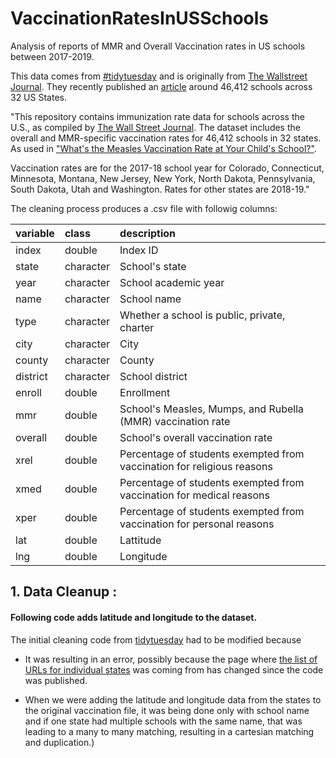 # VaccinationRatesInUSSchools
Analysis of reports of MMR and Overall Vaccination rates in US schools between 2017-2019.

This data comes from [#tidytuesday](https://github.com/rfordatascience/tidytuesday/blob/master/data/2020/2020-02-25/readme.md) and is originally from [The Wallstreet Journal](https://github.com/WSJ/measles-data). They recently published an [article](https://www.wsj.com/graphics/school-measles-rate-map/) around 46,412 schools across 32 US States. 

"This repository contains immunization rate data for schools across the U.S., as compiled by [The Wall Street Journal](https://github.com/WSJ/measles-data). The dataset includes the overall and MMR-specific vaccination rates for 46,412 schools in 32 states. As used in ["What's the Measles Vaccination Rate at Your Child's School?"](https://www.wsj.com/graphics/school-measles-rate-map/).  
  
Vaccination rates are for the 2017-18 school year for Colorado, Connecticut, Minnesota, Montana, New Jersey, New York, North Dakota, Pennsylvania, South Dakota, Utah and Washington. Rates for other states are 2018-19."  
  
The cleaning process produces a .csv file with followig columns:  
  
|variable |class     |description |
|:--------|:---------|:-----------|
|index    |double    | Index ID |
|state    |character | School's state |
|year     |character | School academic year|
|name     |character | School name|
|type     |character | Whether a school is public, private, charter |
|city     |character | City |
|county   |character | County |
|district |character | School district |
|enroll   |double    | Enrollment |
|mmr      |double    | School's Measles, Mumps, and Rubella (MMR) vaccination rate |
|overall  |double    | School's overall vaccination rate|
|xrel     |double    | Percentage of students exempted from vaccination for religious reasons |
|xmed     |double    | Percentage of students exempted from vaccination for medical reasons |
|xper     |double    | Percentage of students exempted from vaccination for personal reasons |
|lat      |double    | Lattitude  |
|lng      |double    | Longitude  |

## 1. Data Cleanup :<a class="anchor"  id="chapter1"></a>  
  
#### Following code adds latitude and longitude to the dataset.
The initial cleaning code from [tidytuesday](https://github.com/rfordatascience/tidytuesday/blob/master/data/2020/2020-02-25/readme.md) had to be modified because   
  
 * It was resulting in an error, possibly because the page where [the list of URLs for individual states](https://github.com/WSJ/measles-data/tree/master/individual-states) was coming from has changed since the code was published.  

 * When we were adding the latitude and longitude data from the states to the original vaccination file, it was being done only with school name and if one state had multiple schools with the same name, that was leading to a many to many matching, resulting in a cartesian matching and duplication.)  
